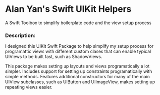 # Alan Yan's Swift UIKit Helpers
A Swift Toolbox to simplify boilerplate code and the view setup process

### Description:

I designed this UIKit Swift Package to help simplify my setup process for programattic views with different custom clases that can enable typical UIViews to be built fast, such as ShadowViews.

This package makes setting up layouts and views programatically a lot simpler. Includes support for setting up constraints programatically with simple methods. Features additional constructors for many of the main UIView subclasses, such as UIButton and UIImageView, makes setting up repeating views easier. 
